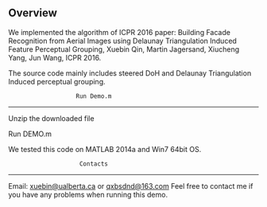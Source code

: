 Overview
-----------------------------------------------------
We implemented the algorithm of ICPR 2016 paper: Building Facade Recognition from Aerial Images
using Delaunay Triangulation Induced Feature Perceptual Grouping, Xuebin Qin, Martin Jagersand, Xiucheng Yang, Jun Wang, ICPR 2016.

The source code mainly includes steered DoH and Delaunay Triangulation Induced perceptual grouping.

                       Run Demo.m
------------------------------------------------------

Unzip the downloaded file

Run DEMO.m

We tested this code on MATLAB 2014a and Win7 64bit OS.


                        Contacts
------------------------------------------------------
Email: xuebin@ualberta.ca or qxbsdnd@163.com
Feel free to contact me if you have any problems when running this demo.